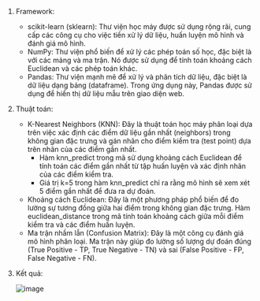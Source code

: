 1. Framework:
   - scikit-learn (sklearn): Thư viện học máy được sử dụng rộng rãi, cung cấp các công cụ cho việc tiền xử lý dữ liệu, huấn luyện mô hình và đánh giá mô hình.
   - NumPy: Thư viện phổ biến để xử lý các phép toán số học, đặc biệt là với các mảng và ma trận. Nó được sử dụng để tính toán khoảng cách Euclidean và các phép toán khác.
   - Pandas: Thư viện mạnh mẽ để xử lý và phân tích dữ liệu, đặc biệt là dữ liệu dạng bảng (dataframe). Trong ứng dụng này, Pandas được sử dụng để hiển thị dữ liệu mẫu trên giao diện web.

2. Thuật toán:
    - K-Nearest Neighbors (KNN): Đây là thuật toán học máy phân loại dựa trên việc xác định các điểm dữ liệu gần nhất (neighbors) trong không gian đặc trưng và gán nhãn cho điểm kiểm tra (test point) dựa trên nhãn của các điểm gần nhất.
      + Hàm knn_predict trong mã sử dụng khoảng cách Euclidean để tính toán các điểm gần nhất từ tập huấn luyện và xác định nhãn của các điểm kiểm tra.
      + Giá trị k=5 trong hàm knn_predict chỉ ra rằng mô hình sẽ xem xét 5 điểm gần nhất để đưa ra dự đoán.
    - Khoảng cách Euclidean: Đây là một phương pháp phổ biến để đo lường sự tương đồng giữa hai điểm trong không gian đặc trưng. Hàm euclidean_distance trong mã tính toán khoảng cách giữa mỗi điểm kiểm tra và các điểm huấn luyện.
    - Ma trận nhầm lẫn (Confusion Matrix): Đây là một công cụ đánh giá mô hình phân loại. Ma trận này giúp đo lường số lượng dự đoán đúng (True Positive - TP, True Negative - TN) và sai (False Positive - FP, False Negative - FN).

3. Kết quả:

   ![image](https://github.com/user-attachments/assets/d4c44d80-d599-48b2-8701-6215c0e373fc)

